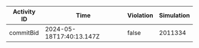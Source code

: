 | Activity ID | Time | Violation | Simulation |
| --- | --- | --- | --- |
| commitBid | 2024-05-18T17:40:13.147Z | false | 2011334 |